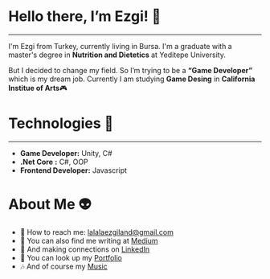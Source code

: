# Hello there, I’m Ezgi! 🤗


---

I'm Ezgi from Turkey, currently living in Bursa. I'm a graduate with a master's degree in **Nutrition and Dietetics** at Yeditepe University. 

But I decided to change my field. So I’m trying to be a **“Game Developer”** which is my dream job. Currently I am studying **Game Desing** in **California Institue of Arts**🎮

# Technologies 🚀


---

* **Game Developer:** Unity, C#
* **.Net Core** **:** C#, OOP
* **Frontend Developer:** Javascript

# About Me 👽

* 💌 How to reach me: [lalalaezgiland@gmail.com]()
* 📝 You can also find me writing at [Medium](https://lalalaezgiland.medium.com/)
* 🤝 And making connections on [LinkedIn](https://www.linkedin.com/in/ezgibalkanoglu/)
* 🎯 You can look up my [Portfolio]()
* 🎶 And of course my [Music](https://open.spotify.com/user/217d46qkna5qoa2vbri2a4dja?si=459719d7208541ba)





